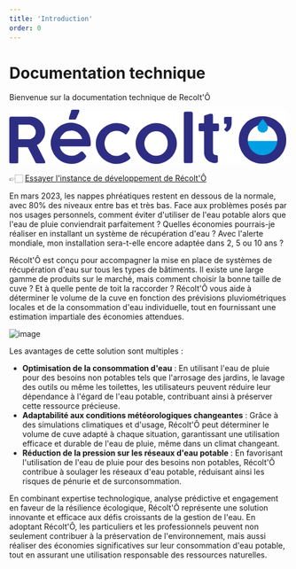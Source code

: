 ```yaml
---
title: 'Introduction'
order: 0
---
```



# Documentation technique

Bienvenue sur la documentation technique de Recolt'Ô

![Logo](./public/logo_full.svg)


👉🏻 [Essayer l'instance de développement de Récolt'Ô](https://recolto.netlify.app/)


En mars 2023, les nappes phréatiques restent en dessous de la normale, avec 80% des niveaux entre bas et très bas. Face aux problèmes posés par nos usages personnels, comment éviter d'utiliser de l'eau potable alors que l'eau de pluie conviendrait parfaitement ? Quelles économies pourrais-je réaliser en installant un système de récupération d'eau ? Avec l'alerte mondiale, mon installation sera-t-elle encore adaptée dans 2, 5 ou 10 ans ?

Récolt'Ô est conçu pour accompagner la mise en place de systèmes de récupération d'eau sur tous les types de bâtiments. Il existe une large gamme de produits sur le marché, mais comment choisir la bonne taille de cuve ? Et à quelle pente de toit la raccorder ? Récolt'Ô vous aide à déterminer le volume de la cuve en fonction des prévisions pluviométriques locales et de la consommation d'eau individuelle, tout en fournissant une estimation impartiale des économies attendues.

![image](https://makina-corpus.com/sites/default/files/styles/600x500/public/2023-11/image.png.webp?itok=W9s7EmsA)


Les avantages de cette solution sont multiples :
* **Optimisation de la consommation d'eau** : En utilisant l'eau de pluie pour des besoins non potables tels que l'arrosage des jardins, le lavage des outils ou même les toilettes, les utilisateurs peuvent réduire leur dépendance à l'égard de l'eau potable, contribuant ainsi à préserver cette ressource précieuse.
* **Adaptabilité aux conditions météorologiques changeantes** : Grâce à des simulations climatiques et d'usage, Récolt'Ô peut déterminer le volume de cuve adapté à chaque situation, garantissant une utilisation efficace et durable de l'eau de pluie, même dans un climat changeant.
* **Réduction de la pression sur les réseaux d'eau potable** : En favorisant l'utilisation de l'eau de pluie pour des besoins non potables, Récolt'Ô contribue à soulager les réseaux d'eau potable, réduisant ainsi les risques de pénurie et de surconsommation.

En combinant expertise technologique, analyse prédictive et engagement en faveur de la résilience écologique, Récolt'Ô représente une solution innovante et efficace aux défis croissants de la gestion de l'eau. En adoptant Récolt'Ô, les particuliers et les professionnels peuvent non seulement contribuer à la préservation de l'environnement, mais aussi réaliser des économies significatives sur leur consommation d'eau potable, tout en assurant une utilisation responsable des ressources naturelles.
